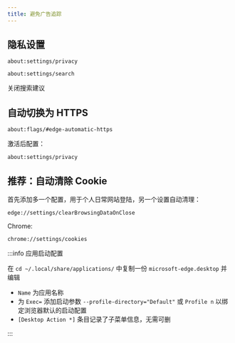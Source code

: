 ```yaml
---
title: 避免广告追踪
---
```


## 隐私设置

    about:settings/privacy

    about:settings/search

关闭搜索建议

## 自动切换为 HTTPS

    about:flags/#edge-automatic-https

激活后配置：

    about:settings/privacy

## 推荐：自动清除 Cookie

首先添加多一个配置，用于个人日常网站登陆，另一个设置自动清理：

    edge://settings/clearBrowsingDataOnClose

Chrome:

    chrome://settings/cookies

:::info 应用启动配置

在 `cd ~/.local/share/applications/` 中复制一份 `microsoft-edge.desktop` 并编辑

- `Name` 为应用名称
- 为 `Exec=` 添加启动参数 `--profile-directory="Default"` 或 `Profile n`
  以绑定浏览器默认的启动配置
- `[Desktop Action *]` 条目记录了子菜单信息，无需可删

:::

